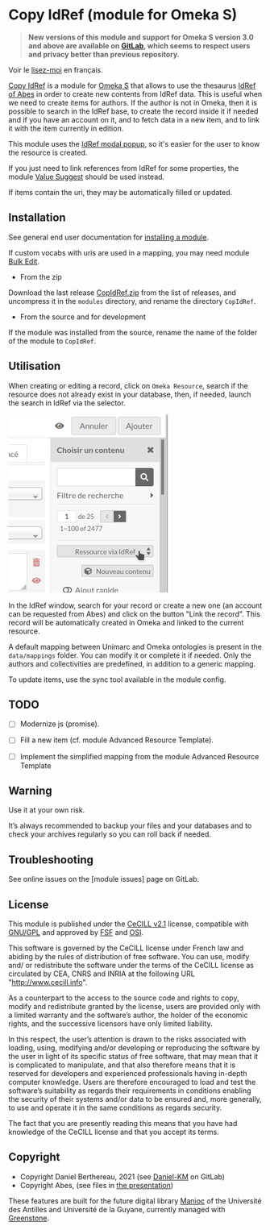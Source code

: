 Copy IdRef (module for Omeka S)
===============================

> __New versions of this module and support for Omeka S version 3.0 and above
> are available on [GitLab], which seems to respect users and privacy better
> than previous repository.__

Voir le [lisez-moi] en français.

[Copy IdRef] is a module for [Omeka S] that allows to use the thesaurus [IdRef of Abes]
in order to create new contents from IdRef data. This is useful when we need to
create items for authors. If the author is not in Omeka, then it is possible to
search in the IdRef base, to create the record inside it if needed and if you
have an account on it, and to fetch data in a new item, and to link it with the
item currently in edition.

This module uses the [IdRef modal popup], so it's easier for the user to know
the resource is created.

If you just need to link references from IdRef for some properties, the module
[Value Suggest] should be used instead.

If items contain the uri, they may be automatically filled or updated.


Installation
------------

See general end user documentation for [installing a module].

If custom vocabs with uris are used in a mapping, you may need module [Bulk Edit].

* From the zip

Download the last release [CopIdRef.zip] from the list of releases, and uncompress
it in the `modules` directory, and rename the directory `CopIdRef`.

* From the source and for development

If the module was installed from the source, rename the name of the folder of
the module to `CopIdRef`.


Utilisation
-----------

When creating or editing a record, click on `Omeka Resource`, search if the
resource does not already exist in your database, then, if needed, launch the
search in IdRef via the selector.

![button IdRef](data/images/bouton_idref.png)

In the IdRef window, search for your record or create a new one (an account
can be requested from Abes) and click on the button "Link the record". This
record will be automatically created in Omeka and linked to the current
resource.

A default mapping between Unimarc and Omeka ontologies is present in the `data/mappings`
folder. You can modify it or complete it if needed. Only the authors and
collectivities are predefined, in addition to a generic mapping.

To update items, use the sync tool available in the module config.


TODO
----

- [ ] Modernize js (promise).
- [ ] Fill a new item (cf. module Advanced Resource Template).
- [ ] Implement the simplified mapping from the module Advanced Resource Template


Warning
-------

Use it at your own risk.

It’s always recommended to backup your files and your databases and to check
your archives regularly so you can roll back if needed.


Troubleshooting
---------------

See online issues on the [module issues] page on GitLab.


License
-------

This module is published under the [CeCILL v2.1] license, compatible with
[GNU/GPL] and approved by [FSF] and [OSI].

This software is governed by the CeCILL license under French law and abiding by
the rules of distribution of free software. You can use, modify and/ or
redistribute the software under the terms of the CeCILL license as circulated by
CEA, CNRS and INRIA at the following URL "http://www.cecill.info".

As a counterpart to the access to the source code and rights to copy, modify and
redistribute granted by the license, users are provided only with a limited
warranty and the software’s author, the holder of the economic rights, and the
successive licensors have only limited liability.

In this respect, the user’s attention is drawn to the risks associated with
loading, using, modifying and/or developing or reproducing the software by the
user in light of its specific status of free software, that may mean that it is
complicated to manipulate, and that also therefore means that it is reserved for
developers and experienced professionals having in-depth computer knowledge.
Users are therefore encouraged to load and test the software’s suitability as
regards their requirements in conditions enabling the security of their systems
and/or data to be ensured and, more generally, to use and operate it in the same
conditions as regards security.

The fact that you are presently reading this means that you have had knowledge
of the CeCILL license and that you accept its terms.


Copyright
---------

* Copyright Daniel Berthereau, 2021 (see [Daniel-KM] on GitLab)
* Copyright Abes, (see files in [the presentation])

These features are built for the future digital library [Manioc] of the
Université des Antilles and Université de la Guyane, currently managed with
[Greenstone].


[Copy IdRef]: https://gitlab.com/Daniel-KM/Omeka-S-module-CopIdRef
[lisez-moi]: https://gitlab.com/Daniel-KM/Omeka-S-module-CopIdRef/blob/master/LISEZMOI.md
[Omeka S]: https://omeka.org/s
[IdRef of Abes]: https://www.idref.fr
[IdRef modal popup]: http://documentation.abes.fr/aideidrefdeveloppeur/index.html#installation
[Value Suggest]: https://github.com/omeka-s-modules/ValueSuggest
[installing a module]: http://dev.omeka.org/docs/s/user-manual/modules/#installing-modules
[CopIdRef.zip]: https://gitlab.com/Daniel-KM/Omeka-S-module-CopIdRef/-/releases
[Bulk Edit]: https://gitlab.com/Daniel-KM/Omeka-S-module-BulkEdit
[modules issues]: https://gitlab.com/Daniel-KM/Omeka-S-module-CopIdRef/-/issues
[CeCILL v2.1]: https://www.cecill.info/licences/Licence_CeCILL_V2.1-en.html
[GNU/GPL]: https://www.gnu.org/licenses/gpl-3.0.html
[FSF]: https://www.fsf.org
[OSI]: http://opensource.org
[MIT]: http://opensource.org/licenses/MIT
[the presentation]: http://documentation.abes.fr/aideidrefdeveloppeur/index.html
[Manioc]: http://www.manioc.org
[Greenstone]: http://www.greenstone.org
[GitLab]: https://gitlab.com/Daniel-KM
[Daniel-KM]: https://gitlab.com/Daniel-KM "Daniel Berthereau"
